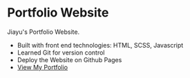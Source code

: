 # Portfolio Website

Jiayu's Portfolio Website.
- Built with front end technologies: HTML, SCSS, Javascript
- Learned Git for version control 
- Deploy the Website on Github Pages
- [View My Portfolio](https://sportyjames.github.io)
